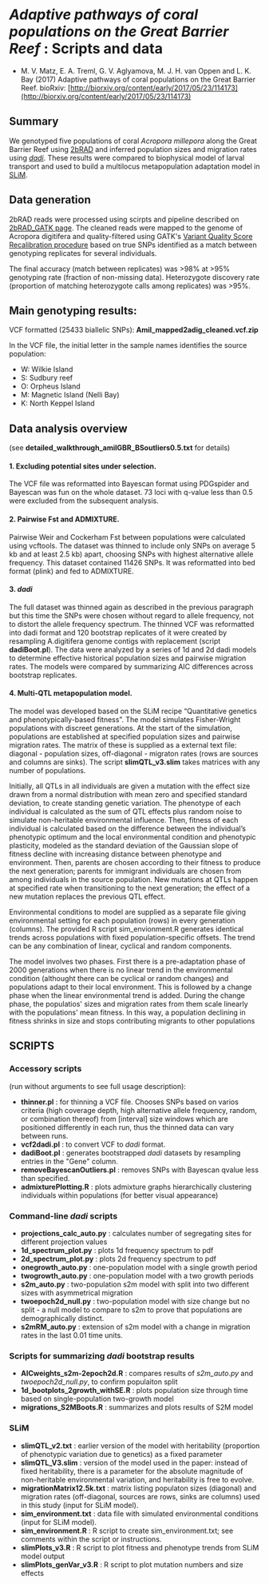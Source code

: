 # *Adaptive pathways of coral populations on the Great Barrier Reef* :  Scripts and data 
* M. V. Matz, E. A. Treml, G. V. Aglyamova, M. J. H. van Oppen and L. K. Bay  (2017) Adaptive pathways of coral populations on the Great Barrier Reef. bioRxiv: [http://biorxiv.org/content/early/2017/05/23/114173](http://biorxiv.org/content/early/2017/05/23/114173)

## Summary

We genotyped five populations of coral *Acropora millepora* along the Great Barrier Reef using [2bRAD](http://ecogeno.weebly.com/uploads/7/6/2/2/76229469/wang12_2b-rad.pdf) and inferred population sizes and migration rates using [*dadi*](https://bitbucket.org/gutenkunstlab/dadi). These results were compared to biophysical model of larval transport and used to build a multilocus metapopulation adaptation model in [SLiM](https://messerlab.org/slim/). 

## Data generation

2bRAD reads were processed using scirpts and pipeline described on [2bRAD_GATK page](https://github.com/z0on/2bRAD_GATK). The cleaned reads were mapped to the genome of Acropora digitifera and quality-filtered using GATK's [Variant Quality Score Recalibration procedure](http://gatkforums.broadinstitute.org/gatk/discussion/39/variant-quality-score-recalibration-vqsr) based on true SNPs identified as a match between genotyping replicates for several individuals. 

The final accuracy (match between replicates) was >98% at >95% genotyping rate (fraction of non-missing data). Heterozygote discovery rate (proportion of matching heterozygote calls among replicates) was >95%.

## Main genotyping results:
VCF formatted (25433 biallelic SNPs):  **Amil_mapped2adig_cleaned.vcf.zip**

In the VCF file, the initial letter in the sample names identifies the source population:
* W: Wilkie Island
* S: Sudbury reef
* O: Orpheus Island
* M: Magnetic Island (Nelli Bay)
* K: North Keppel Island

## Data analysis overview 
(see **detailed_walkthrough_amilGBR_BSoutliers0.5.txt** for details)

#### 1. Excluding potential sites under selection. 
The VCF file was reformatted into Bayescan format using PDGspider and Bayescan was fun on the whole dataset. 73 loci with q-value less than 0.5 were excluded from the subsequent analysis.

#### 2. Pairwise Fst and ADMIXTURE.
Pairwise Weir and Cockerham Fst between populations were calculated using vcftools. The dataset was thinned to include only SNPs on average 5 kb and at least 2.5 kb) apart, choosing SNPs with highest alternative allele frequency. This dataset contained 11426 SNPs. It was reformatted into bed format (plink) and fed to ADMIXTURE. 

#### 3. *dadi*
The full dataset was thinned again as described in the previous paragraph but this time the SNPs were chosen without regard to allele frequency, not to distort the allele frequency spectrum. The thinned VCF was reformatted into dadi format and 120 bootstrap replicates of it were created by resampling A.digitifera genome contigs with replacement (script **dadiBoot.pl**). The data were analyzed by a series of 1d and 2d dadi models to determine effective historical population sizes and pairwise migration rates. The models were compared by summarizing AIC differences across bootstrap replicates.

#### 4. Multi-QTL metapopulation model.
The model was developed based on the SLiM recipe “Quantitative genetics and phenotypically-based fitness”. The model simulates Fisher-Wright populations with discreet generations. At the start of the simulation, populations are established at specified population sizes and pairwise migration rates. The matrix of these is supplied as a external text file: diagonal - population sizes, off-diagonal - migraton rates (rows are sources and columns are sinks). The script **slimQTL_v3.slim** takes matrices with any number of populations.

Initially, all QTLs in all individuals are given a mutation with the effect size drawn from a normal distribution with mean zero and specified standard deviation, to create standing genetic variation. The phenotype of each individual is calculated as the sum of QTL effects plus random noise to simulate non-heritable environmental influence. Then, fitness of each individual is calculated based on the difference between the individual’s phenotypic optimum and the local environmental condition and phenotypic plasticity, modeled as the standard deviation of the Gaussian slope of fitness decline with increasing distance between phenotype and environment. Then, parents are chosen according to their fitness to produce the next generation; parents for immigrant individuals are chosen from among individuals in the source population. New mutations at QTLs happen at specified rate when transitioning to the next generation; the effect of a new mutation replaces the previous QTL effect.

Environmental conditions to model are supplied as a separate file giving environmental setting for each population (rows) in every generation (columns). The provided R script sim_envionment.R generates identical trends across populations with fixed population-specific offsets. The trend can be any combination of linear, cyclical and random components. 

The model involves two phases. First there is a pre-adaptation phase of 2000 generations when there is no linear trend in the environmental condition (althought there can be cyclical or random changes) and populations adapt to their local environment. This is followed by a change phase when the linear environmental trend is added. During the change phase, the populatios' sizes and migration rates from them scale linearly with the populations' mean fitness. In this way, a population declining in fitness shrinks in size and stops contributing migrants to other populations

SCRIPTS
----
### Accessory scripts
(run without arguments to see full usage description):

* **thinner.pl** : for thinning a VCF file. Chooses SNPs based on varios criteria (high coverage depth, high alternative allele frequency, random, or combination thereof) from [interval] size windows which are positioned differently in each run, thus the thinned data can vary between runs. 
* **vcf2dadi.pl** : to convert VCF to *dadi* format.
* **dadiBoot.pl**	: generates bootstrapped *dadi* datasets by resampling entries in the "Gene" column.
* **removeBayescanOutliers.pl** : removes SNPs with Bayescan qvalue less than specified.
* **admixturePlotting.R** : plots admixture graphs hierarchically clustering individuals within populations (for better visual appearance) 

### Command-line *dadi* scripts
* **projections_calc_auto.py** : calculates number of segregating sites for different projection values
* **1d_spectrum_plot.py** : plots 1d frequency spectrum to pdf
* **2d_spectrum_plot.py** : plots 2d frequency spectrum to pdf
* **onegrowth_auto.py** :	one-population model with a single growth period
* **twogrowth_auto.py** :	one-population model with a two growth periods
* **s2m_auto.py**	: two-population s2m model with split into two different sizes with asymmetrical migration
* **twoepoch2d_null.py** : two-population model with size change but no split - a null model to compare to s2m to prove that populations are demographically distinct. 
* **s2mRM_auto.py** : extension of s2m model with a change in migration rates in the last 0.01 time units.

###  Scripts for summarizing *dadi* bootstrap results
* **AICweights_s2m-2epoch2d.R** : compares results of *s2m_auto.py* and *twoepoch2d_null.py*, to confirm populaiton split
* **1d_bootplots_2growth_withSE.R** : plots population size through time based on single-population two-growth model
* **migrations_S2MBoots.R** : summarizes and plots results of S2M model

### SLiM
* **slimQTL_v2.txt** : earlier version of the model with heritability (proportion of phenotypic variation due to genetics) as a fixed parameter 
* **slimQTL_V3.slim** : version of the model used in the paper: instead of fixed heritability, there is a parameter for the absolute magnitude of non-heritable environmental variation, and heritability is free to evolve.
* **migrationMatrix12.5k.txt**  : matrix listing populaton sizes (diagonal) and migration rates (off-diagonal, sources are rows, sinks are columns) used in this study (input for SLiM model).
* **sim_environment.txt**  : data file with simulated environmental conditions (input for SLiM model).
* **sim_environment.R** : R script to create sim_environment.txt; see comments within the script or instructions.
* **slimPlots_v3.R**	: R script to plot fitness and phenotype trends from SLiM model output
* **slimPlots_genVar_v3.R**	: R script to plot mutation numbers and size effects



